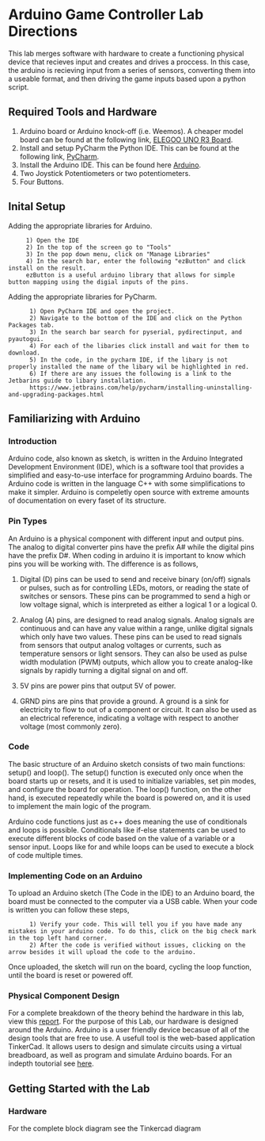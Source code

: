 # Arduino Game Controller Lab Directions

This lab merges software with hardware to create a functioning physical device that recieves input and creates and drives a proccess. In this case, the arduino is recieving input from a series of sensors, converting them into a useable format, and then driving the game inputs based upon a python script. 

## Required Tools and Hardware
  1)  Arduino board or Arduino knock-off (i.e. Weemos). A cheaper model board can be found at the following link,
          [ELEGOO UNO R3 Board](https://www.amazon.com/ELEGOO-Board-ATmega328P-ATMEGA16U2-Compliant/dp/B01EWOE0UU/ref=asc_df_B01EWOE0UU/?tag=hyprod-20&linkCode=df0&hvadid=309751315916&hvpos=&hvnetw=g&hvrand=3132673754217622362&hvpone=&hvptwo=&hvqmt=&hvdev=c&hvdvcmdl=&hvlocint=&hvlocphy=9003488&hvtargid=pla-455309014075&psc=1&tag=&ref=&adgrpid=67183599252&hvpone=&hvptwo=&hvadid=309751315916&hvpos=&hvnetw=g&hvrand=3132673754217622362&hvqmt=&hvdev=c&hvdvcmdl=&hvlocint=&hvlocphy=9003488&hvtargid=pla-455309014075).
  2)  Install and setup PyCharm the Python IDE. This can be found at the following link, [PyCharm](https://www.jetbrains.com/pycharm/).
  3)  Install the Arduino IDE. This can be found here [Arduino](https://www.arduino.cc/en/software).
  4)  Two Joystick Potentiometers or two potentiometers.
  5)  Four Buttons.  
## Inital Setup 

Adding the appropriate libraries for Arduino. 

         1) Open the IDE
         2) In the top of the screen go to "Tools" 
         3) In the pop down menu, click on "Manage Libraries"
         4) In the search bar, enter the following "ezButton" and click install on the result.
         ezButton is a useful arduino library that allows for simple button mapping using the digial inputs of the pins. 

Adding the appropriate libraries for PyCharm. 

          1) Open PyCharm IDE and open the project.
          2) Navigate to the bottom of the IDE and click on the Python Packages tab.
          3) In the search bar search for pyserial, pydirectinput, and pyautogui.
          4) For each of the libaries click install and wait for them to download.
          5) In the code, in the pycharm IDE, if the libary is not properly installed the name of the libary wil be highlighted in red.
          6) If there are any issues the following is a link to the Jetbarins guide to libary installation.
          https://www.jetbrains.com/help/pycharm/installing-uninstalling-and-upgrading-packages.html


## Familiarizing with Arduino
### Introduction 
Arduino code, also known as sketch, is written in the Arduino Integrated Development Environment (IDE), which is a software tool that provides a simplified and easy-to-use interface for programming Arduino boards. The Arduino code is written in the language C++ with some simplifications to make it simpler. Arduino is compeletly open source with extreme amounts of documentation on every faset of its structure. 

### Pin Types 
An Arduino is a physical component with different input and output pins. The analog to digital converter pins have the prefix A# while the digital pins have the prefix D#. When coding in arduino it is important to know which pins you will be working with. The difference is as follows, 

1) Digital (D) pins can be used to send and receive binary (on/off) signals or pulses, such as for controlling LEDs, motors, or reading the state of switches or sensors. These pins can be programmed to send a high or low voltage signal, which is interpreted as either a logical 1 or a logical 0.

2) Analog (A) pins, are designed to read analog signals. Analog signals are continuous and can have any value within a range, unlike digital signals which only have two values. These pins can be used to read signals from sensors that output analog voltages or currents, such as temperature sensors or light sensors. They can also be used as pulse width modulation (PWM) outputs, which allow you to create analog-like signals by rapidly turning a digital signal on and off.

3) 5V pins are power pins that output 5V of power.

4) GRND pins are pins that provide a ground. A ground is a sink for electricity to flow to out of a component or circuit. It can also be used as an electrical reference, indicating a voltage with respect to another voltage (most commonly zero). 
### Code       
The basic structure of an Arduino sketch consists of two main functions: setup() and loop(). The setup() function is executed only once when the board starts up or resets, and it is used to initialize variables, set pin modes, and configure the board for operation. The loop() function, on the other hand, is executed repeatedly while the board is powered on, and it is used to implement the main logic of the program.

Arduino code functions just as c++ does meaning the use of conditionals and loops is possible. Conditionals like if-else statements can be used to execute different blocks of code based on the value of a variable or a sensor input. Loops like for and while loops can be used to execute a block of code multiple times.

### Implementing Code on an Arduino 
To upload an Arduino sketch (The Code in the IDE) to an Arduino board, the board must be connected to the computer via a USB cable. When your code is written you can follow these steps,

          1) Verify your code. This will tell you if you have made any mistakes in your arduino code. To do this, click on the big check mark in the top left hand corner. 
          2) After the code is verified without issues, clicking on the arrow besides it will upload the code to the arduino. 
          
Once uploaded, the sketch will run on the board, cycling the loop function, until the board is reset or powered off.

### Physical Component Design
For a complete breakdown of the theory behind the hardware in this lab, view this [report](https://docs.google.com/document/d/e/2PACX-1vS3WdEL-KkDHfYp4SRyXxtGDpL3lxsCchkNDKFCQpd_L3ZP3N8ZAnA95ofz7l73UD2h2FUD6tp4fvtt/pub). 
For the purpose of this Lab, our hardware is designed around the Arduino. Arduino is a user friendly device becasue of all of the design tools that are free to use. A usefull tool is the web-based application TinkerCad. It allows users to design and simulate circuits using a virtual breadboard, as well as program and simulate Arduino boards. For an indepth toutorial see [here](https://www.youtube.com/watch?v=Z_D-hXzbY_4). 
 
 
## Getting Started with the Lab 
### Hardware
For the complete block diagram see the Tinkercad diagram 


